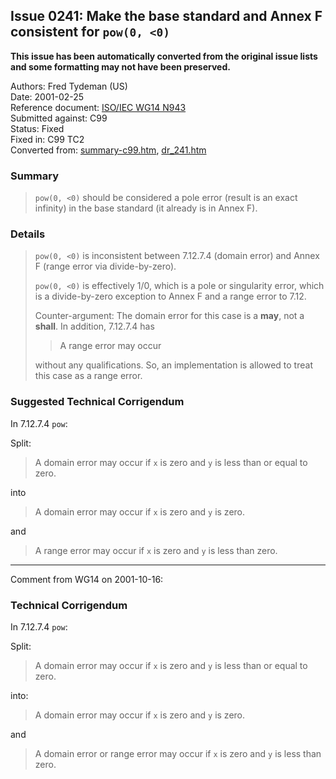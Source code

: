 ## Issue 0241: Make the base standard and Annex F consistent for `pow(0, <0)`

**This issue has been automatically converted from the original issue lists and some formatting may not have been preserved.**

Authors: Fred Tydeman (US)  
Date: 2001-02-25  
Reference document: [ISO/IEC WG14 N943](https://www.open-std.org/jtc1/sc22/wg14/www/docs/n943.txt)  
Submitted against: C99  
Status: Fixed  
Fixed in: C99 TC2  
Converted from: [summary-c99.htm](https://www.open-std.org/jtc1/sc22/wg14/www/docs/summary-c99.htm), [dr_241.htm](https://www.open-std.org/jtc1/sc22/wg14/www/docs/dr_241.htm)

### Summary

> `pow(0, <0)` should be considered a pole error (result is an exact infinity) in
> the base standard (it already is in Annex F).

### Details

> `pow(0, <0)` is inconsistent between 7.12.7.4 (domain error) and Annex F (range
> error via divide-by-zero).
>
> `pow(0, <0)` is effectively 1/0, which is a pole or singularity error, which is
> a divide-by-zero exception to Annex F and a range error to 7.12.
>
> Counter-argument: The domain error for this case is a **may**, not a **shall**.
> In addition, 7.12.7.4 has
>
> > A range error may occur
>
> without any qualifications. So, an implementation is allowed to treat this case
> as a range error.

### Suggested Technical Corrigendum

In 7.12.7.4 `pow`:

Split:

> A domain error may occur if `x` is zero and `y` is less than or equal to zero.

into

> A domain error may occur if `x` is zero and `y` is zero.

and

> A range error may occur if `x` is zero and `y` is less than zero.

---

Comment from WG14 on 2001-10-16:

### Technical Corrigendum

In 7.12.7.4 `pow`:

Split:

> A domain error may occur if `x` is zero and `y` is less than or equal to zero.

into:

> A domain error may occur if `x` is zero and `y` is zero.

and

> A domain error or range error may occur if `x` is zero and `y` is less than
> zero.
